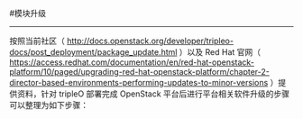 #模块升级

---

按照当前社区（ http://docs.openstack.org/developer/tripleo-docs/post_deployment/package_update.html ）以及 Red Hat 官网（ https://access.redhat.com/documentation/en/red-hat-openstack-platform/10/paged/upgrading-red-hat-openstack-platform/chapter-2-director-based-environments-performing-updates-to-minor-versions ）提供资料，针对 tripleO 部署完成 OpenStack 平台后进行平台相关软件升级的步骤可以整理为如下步骤：
